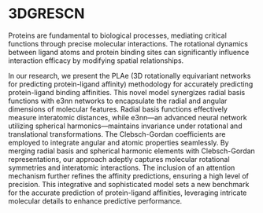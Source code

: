 # 3DGRESCN

Proteins are fundamental to biological processes, mediating critical functions through precise molecular interactions. The rotational dynamics between ligand atoms and protein binding sites can significantly influence interaction efficacy by modifying spatial relationships.

In our research, we present the PLAe (3D rotationally equivariant networks for predicting protein-ligand affinity) methodology for accurately predicting protein-ligand binding affinities. This novel model synergizes radial basis functions with e3nn networks to encapsulate the radial and angular dimensions of molecular features. Radial basis functions effectively measure interatomic distances, while e3nn—an advanced neural network utilizing spherical harmonics—maintains invariance under rotational and translational transformations. The Clebsch-Gordan coefficients are employed to integrate angular and atomic properties seamlessly. By merging radial basis and spherical harmonic elements with Clebsch-Gordan representations, our approach adeptly captures molecular rotational symmetries and interatomic interactions. The inclusion of an attention mechanism further refines the affinity predictions, ensuring a high level of precision. This integrative and sophisticated model sets a new benchmark for the accurate prediction of protein-ligand affinities, leveraging intricate molecular details to enhance predictive performance.
